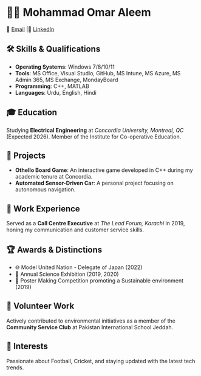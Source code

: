 # 👨‍💻 Mohammad Omar Aleem

📧 [Email](mailto:momaraleem30@gmail.com) |🔗 [LinkedIn](https://www.linkedin.com/in/mohammad-omar-aleem)

## 🛠 Skills & Qualifications

- **Operating Systems**: Windows 7/8/10/11
- **Tools**: MS Office, Visual Studio, GitHub, MS Intune, MS Azure, MS Admin 365, MS Exchange, MondayBoard
- **Programming**: C++, MATLAB
- **Languages**: Urdu, English, Hindi

## 🎓 Education

Studying **Electrical Engineering** at _Concordia University, Montreal, QC_ (Expected 2026). Member of the Institute for Co-operative Education.

## 🚀 Projects

- **Othello Board Game**: An interactive game developed in C++ during my academic tenure at Concordia.
- **Automated Sensor-Driven Car**: A personal project focusing on autonomous navigation.

## 💼 Work Experience

Served as a **Call Centre Executive** at _The Lead Forum, Karachi_ in 2019, honing my communication and customer service skills.

## 🏆 Awards & Distinctions

- 🌐 Model United Nation - Delegate of Japan (2022)
- 🔬 Annual Science Exhibition (2019, 2020)
- 🎨 Poster Making Competition promoting a Sustainable environment (2019)

## 🤝 Volunteer Work

Actively contributed to environmental initiatives as a member of the **Community Service Club** at Pakistan International School Jeddah.

## 🏏 Interests

Passionate about Football, Cricket, and staying updated with the latest tech trends.
